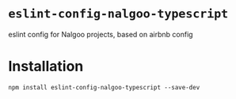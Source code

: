 `eslint-config-nalgoo-typescript`
=================================

eslint config for Nalgoo projects, based on airbnb config

# Installation

```
npm install eslint-config-nalgoo-typescript --save-dev
```
